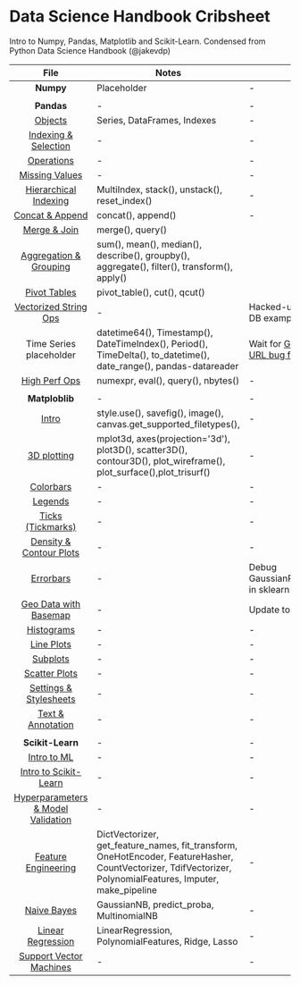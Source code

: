 # Data Science Handbook Cribsheet
Intro to Numpy, Pandas, Matplotlib and Scikit-Learn. Condensed from Python Data Science Handbook (@jakevdp)

| File  | Notes  | To Do  |
|:-:|---|---|
|__Numpy__ | Placeholder | - |
|    |     |     |
|__Pandas__|-        |-    |-     |
|[Objects](Pandas-Objects.ipynb)                            | Series, DataFrames, Indexes | - |
|[Indexing & Selection](Pandas-Indexing-and-Selection.ipynb)| - | - |
|[Operations](Pandas-Operations.ipynb)                      | - | - |
|[Missing Values](Pandas-Missing-Values.ipynb)              | - | - |
|[Hierarchical Indexing](Pandas-Hierarchical-Indexing.ipynb)| MultiIndex, stack(), unstack(), reset_index() | - |
|[Concat & Append](Pandas-Concat-And-Append.ipynb)          | concat(), append() | - |
|[Merge & Join](Pandas-Merge-and-Join.ipynb)                | merge(), query()   |     |
|[Aggregation & Grouping](Pandas-Aggregation-and-Grouping.ipynb)| sum(), mean(), median(), describe(), groupby(), aggregate(), filter(), transform(), apply() |     |
|[Pivot Tables](Pandas-Pivot-Tables.ipynb)| pivot_table(), cut(), qcut()  |   |
|[Vectorized String Ops](Pandas-Vectorized-String-Ops.ipynb) | - | Hacked-up rev of Recipe DB example  |
|Time Series placeholder | datetime64(), Timestamp(), DateTimeIndex(), Period(), TimeDelta(), to_datetime(), date_range(), pandas-datareader | Wait for [Google Finance URL bug fix](https://github.com/pydata/pandas-datareader/issues/426) |
|[High Perf Ops](Pandas-Performance-Eval-and-Query.ipynb)| numexpr, eval(), query(), nbytes() | - |
|     |     |     |
|__Matploblib__ |-     |-     |
|[Intro](Matplotlib-Intro.ipynb)   | style.use(), savefig(), image(), canvas.get_supported_filetypes(),  | -  |
|[3D plotting](Matplotlib-3D-Plotting.ipynb) | mplot3d, axes(projection='3d'), plot3D(), scatter3D(), contour3D(), plot_wireframe(), plot_surface(),plot_trisurf() | -  |
|[Colorbars](Matplotlib-Custom-Colorbars.ipynb) | - | -  |
|[Legends](Matplotlib-Custom-Legends.ipynb)   | - | -  |
|[Ticks (Tickmarks)](Matplotlib-Custom-Tickmarks.ipynb)   | - | -  |
|[Density & Contour Plots](Matplotlib-Density-and-Contour-Plots.ipynb)   | - | -  |
|[Errorbars](Matplotlib-Errorbars.ipynb)   | - | Debug GaussianProcessRegressor in sklearn 0.19  |
|[Geo Data with Basemap](Matplotlib-Geo-Data-With-Basemap.ipynb)   | - | Update to Matplotlib 2.0  |
|[Histograms](Matplotlib-Histograms-and-Bins.ipynb)   | - | -  |
|[Line Plots](Matplotlib-Line-Plots.ipynb)   | - | -  |
|[Subplots](Matplotlib-Multiple-Subplots.ipynb)   | - | -  |
|[Scatter Plots](Matplotlib-Scatter-Plots.ipynb)   | - | -  |
|[Settings & Stylesheets](Matplotlib-Settings-and-Stylesheets.ipynb)   | - | -  |
|[Text & Annotation](Matplotlib-Text-and-Annotation.ipynb)   | - | -  |
|                          |     |     |
|__Scikit-Learn__ | - | - |
|[Intro to ML](05.01-What-Is-Machine-Learning.ipynb) | - | - |
|[Intro to Scikit-Learn](05.02-Introducing-Scikit-Learn.ipynb) | - | - |
|[Hyperparameters & Model Validation](05.03-Hyperparameters-and-Model-Validation.ipynb) | - | - |
|[Feature Engineering](05.04-Feature-Engineering.ipynb)| DictVectorizer, get_feature_names, fit_transform, OneHotEncoder, FeatureHasher, CountVectorizer, TdifVectorizer, PolynomialFeatures, Imputer, make_pipeline | - |
|[Naive Bayes](05.05-Naive-Bayes.ipynb) | GaussianNB, predict_proba, MultinomialNB | - |
|[Linear Regression](05.06-Linear-Regression.ipynb) | LinearRegression, PolynomialFeatures, Ridge, Lasso | - |
|[Support Vector Machines](05.07-Support-Vector-Machines.ipynb) | - | - |
